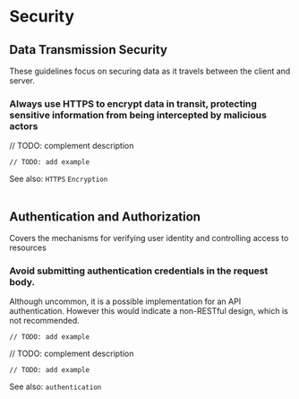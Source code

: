 # Security


## Data Transmission Security
These guidelines focus on securing data as it travels between the client and server.
<br>

### Always use HTTPS to encrypt data in transit, protecting sensitive information from being intercepted by malicious actors

// TODO: complement description

```http
// TODO: add example
```

See also: `HTTPS` `Encryption`
<br><br>


## Authentication and Authorization
Covers the mechanisms for verifying user identity and controlling access to resources
<br>


### Avoid submitting authentication credentials in the request body.

Although uncommon, it is a possible implementation for an API authentication. However this would indicate a non-RESTful design, which
is not recommended.

```http
// TODO: add example
```

// TODO: complement description

```http
// TODO: add example
```

See also: `authentication`
<br><br>